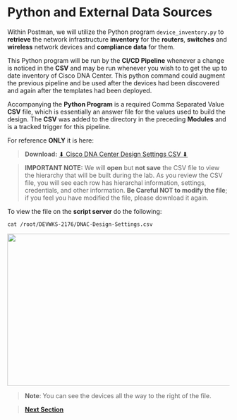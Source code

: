 # Python and External Data Sources

Within Postman, we will utilize the Python program `device_inventory.py` to **retrieve** the network infrastructure **inventory** for the **routers**, **switches** and **wireless** network devices and **compliance data** for them. 

This Python program will be run by the **CI/CD Pipeline** whenever a change is noticed in the **CSV** and may be run whenever you wish to to get the up to date inventory of Cisco DNA Center. This python command could augment the previous pipeline and be used after the devices had been discovered and again after the templates had been deployed.

Accompanying the **Python Program** is a required Comma Separated Value **CSV** file, which is essentially an answer file for the values used to build the design. The **CSV** was added to the directory in the preceding **Modules** and is a tracked trigger for this pipeline. 

For reference **ONLY** it is here:

> **Download:** <a href="https://minhaskamal.github.io/DownGit/#/home?url=https://github.com/kebaldwi/DNAC-TEMPLATES/tree/master/LABS/LAB-L-CICD-Orchestration/assets/csv/DNAC-Design-Settings.csv" target="_blank">⬇︎ Cisco DNA Center Design Settings CSV ⬇︎</a>

> **IMPORTANT NOTE:** We will **open** but **not save** the CSV file to view the hierarchy that will be built during the lab. 
  As you review the CSV file, you will see each row has hierarchal information, settings, credentials, and other information. **Be Careful NOT to modify the file**; if you feel you have modified the file, please download it again.

To view the file on the **script server** do the following:

```SHELL
cat /root/DEVWKS-2176/DNAC-Design-Settings.csv
```

<p align="center"><img src="./images/.png" width="800" height="345"></p>

> **Note**: You can see the devices all the way to the right of the file.

> [**Next Section**](./03-pipeline.md)
